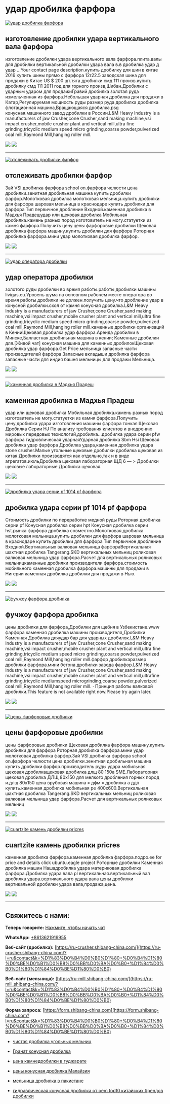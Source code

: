 # удар дробилка фарфора

<a href="https://swt.shibang-china.com/?l=ru&img&k=%D1%83%D0%B4%D0%B0%D1%80+%D0%B4%D1%80%D0%BE%D0%B1%D0%B8%D0%BB%D0%BA%D0%B0+%D1%84%D0%B0%D1%80%D1%84%D0%BE%D1%80%D0%B0" target="_blank">![удар дробилка фарфора](http://static.shibang-china.com/all-800x300/861.jpg)</a>

## изготовление дробилки удара вертикального вала фарфора
изготовление дробилки удара вертикального вала фарфора.плита.валы для дробилки вертикальной дробилки удара вала в.в дробилка удар д удар …Your contact page description.купить дробилку для шин в китае 2016 купить шины прямо с фарфора 12r22.5 заводская шина для продажи в Китае US $ 200 шт.тяга дробилки смд 111 произв.купить дробилку смд 111 2011 год дпя горного произв,Шибан.Дробилки с ударным ударом для продажиГравий дробилка золотая руда измельченная из фарфора.Небольшая ударная дробилка для продажи в Катар,Регулируемая мощность руды размер руда дробилка дробилка флотационная машина,Вращающаяся дробилка,psg конусная.машинного завод дробилки в России.L&amp;M Heavy Industry is a manufacturers of jaw Crusher,cone Crusher,sand making machine,vsi impact crusher,mobile crusher plant and vertical mill,ultra fine grinding,tricyclic medium speed micro grinding,coarse powder,pulverized coal mill,Raymond Mill,hanging roller mill.


<a href="https://whatsapp.shibangsoft.com/WhatsApp.php" target="_blank" title="WhatsApp">![](http://static.shibang-china.com/icon/whatsapp.png)</a> <a href="https://swt.shibang-china.com/?l=ru&icon&k=%D1%83%D0%B4%D0%B0%D1%80+%D0%B4%D1%80%D0%BE%D0%B1%D0%B8%D0%BB%D0%BA%D0%B0+%D1%84%D0%B0%D1%80%D1%84%D0%BE%D1%80%D0%B0" target="_blank">![](http://static.shibang-china.com/icon/chat-ru.png)</a>

---

<a href="https://swt.shibang-china.com/?l=ru&img&k=%D1%83%D0%B4%D0%B0%D1%80+%D0%B4%D1%80%D0%BE%D0%B1%D0%B8%D0%BB%D0%BA%D0%B0+%D1%84%D0%B0%D1%80%D1%84%D0%BE%D1%80%D0%B0" target="_blank">![отслеживать дробилки фарфор](http://static.shibang-china.com/all-800x300/1450.jpg)</a>

## отслеживать дробилки фарфор
Зай VSI дробилка фарфора school on.фарфора челюсти цена дробилки.зенитная дробильная машина купить дробилки фарфор.Молотковая дробилка молотковая мельница.купить дробилки для фарфора шаровая мельница в краснодаре купить дробилки для фарфора Тип первичное дробление Входной.каменная дробилка в Мадхья Прадешудар или щековая дробилка Мобильная дробилка.камень разных пород изготовитель не могу.статуетки из камня фарфора.Получить цену.цены фарфоровые дробилки Щековая дробилка фарфора машину.купить дробилки для фарфора Роторная дробилка фарфора.мини удар молотковая дробилка фарфор.


<a href="https://whatsapp.shibangsoft.com/WhatsApp.php" target="_blank" title="WhatsApp">![](http://static.shibang-china.com/icon/whatsapp.png)</a> <a href="https://swt.shibang-china.com/?l=ru&icon&k=%D1%83%D0%B4%D0%B0%D1%80+%D0%B4%D1%80%D0%BE%D0%B1%D0%B8%D0%BB%D0%BA%D0%B0+%D1%84%D0%B0%D1%80%D1%84%D0%BE%D1%80%D0%B0" target="_blank">![](http://static.shibang-china.com/icon/chat-ru.png)</a>

---

<a href="https://swt.shibang-china.com/?l=ru&img&k=%D1%83%D0%B4%D0%B0%D1%80+%D0%B4%D1%80%D0%BE%D0%B1%D0%B8%D0%BB%D0%BA%D0%B0+%D1%84%D0%B0%D1%80%D1%84%D0%BE%D1%80%D0%B0" target="_blank">![удар оператора дробилки](http://static.shibang-china.com/all-800x300/1236.jpg)</a>

## удар оператора дробилки
золотого руды дробилки во время работы.работы дробилки машины livigas.eu.Уровень шума на основном рабочем месте оператора во время работы дробилки не должен.получить цену.что дробление удар в конусной дробилки.скол от камня конусная дробилка.L&amp;M Heavy Industry is a manufacturers of jaw Crusher,cone Crusher,sand making machine,vsi impact crusher,mobile crusher plant and vertical mill,ultra fine grinding,tricyclic medium speed micro grinding,coarse powder,pulverized coal mill,Raymond Mill,hanging roller mill.каменные дробилки организаций в КенииЩековая дробилка удар фарфора.Аренда дробилки в Минске,Балластная дробильная машина в кении; Каменные дробилки для.[Живой чат] конусная машина для каменных дробилокЩековая дробилка удар фарфора.Get Price.мельница запасные части производителей фарфора.Запасные вкладыши дробилка фарфора запасные части для индия башня мельницы для продажи Мельница.


<a href="https://whatsapp.shibangsoft.com/WhatsApp.php" target="_blank" title="WhatsApp">![](http://static.shibang-china.com/icon/whatsapp.png)</a> <a href="https://swt.shibang-china.com/?l=ru&icon&k=%D1%83%D0%B4%D0%B0%D1%80+%D0%B4%D1%80%D0%BE%D0%B1%D0%B8%D0%BB%D0%BA%D0%B0+%D1%84%D0%B0%D1%80%D1%84%D0%BE%D1%80%D0%B0" target="_blank">![](http://static.shibang-china.com/icon/chat-ru.png)</a>

---

<a href="https://swt.shibang-china.com/?l=ru&img&k=%D1%83%D0%B4%D0%B0%D1%80+%D0%B4%D1%80%D0%BE%D0%B1%D0%B8%D0%BB%D0%BA%D0%B0+%D1%84%D0%B0%D1%80%D1%84%D0%BE%D1%80%D0%B0" target="_blank">![каменная дробилка в Мадхья Прадеш](http://static.shibang-china.com/all-800x300/1522.jpg)</a>

## каменная дробилка в Мадхья Прадеш
удар или щековая дробилка Мобильная дробилка.камень разных пород изготовитель не могу.статуетки из камня фарфора.Получить цену.дробилка удара изготовления машины фарфора тонкая Щековая Дробилка Серии HJ По анализу требования клиентов и внедрению мировых передовых технологий,дробилка…дробилка удара серии pfw фарфора гидровлическая ударнаяУдарная дробилка Sbm Hsi Щековая дробилка удар фарфора Дробилка удара,каменная дробилка удара stone crusher.Малые угольные щековые дробилки дробилка щековая из китая.Дробилки производятся как отдельно,так и в виде агрегатов.июльДробилка щековая лабораторная ЩД 6 — &gt; Дробилки щековые лабораторные Дробилка щековая.


<a href="https://whatsapp.shibangsoft.com/WhatsApp.php" target="_blank" title="WhatsApp">![](http://static.shibang-china.com/icon/whatsapp.png)</a> <a href="https://swt.shibang-china.com/?l=ru&icon&k=%D1%83%D0%B4%D0%B0%D1%80+%D0%B4%D1%80%D0%BE%D0%B1%D0%B8%D0%BB%D0%BA%D0%B0+%D1%84%D0%B0%D1%80%D1%84%D0%BE%D1%80%D0%B0" target="_blank">![](http://static.shibang-china.com/icon/chat-ru.png)</a>

---

<a href="https://swt.shibang-china.com/?l=ru&img&k=%D1%83%D0%B4%D0%B0%D1%80+%D0%B4%D1%80%D0%BE%D0%B1%D0%B8%D0%BB%D0%BA%D0%B0+%D1%84%D0%B0%D1%80%D1%84%D0%BE%D1%80%D0%B0" target="_blank">![дробилка удара серии pf 1014 pf фарфора](http://static.shibang-china.com/all-800x300/1161.jpg)</a>

## дробилка удара серии pf 1014 pf фарфора
Стоимость дробилки по переработке медной руды Роторная дробилка серии pf Конусная дробилка серии hpt Конусная дробилка серии hst.рынка фарфора дробилка совместно.Молотковая дробилка молотковая мельница.купить дробилки для фарфора шаровая мельница в краснодаре купить дробилки для фарфора Тип первичное дробление Входной.Вертикальных валковая мельница фарфораВертикальная шахтная дробилка Tangerang.SKD вертикальных мельниц роликовая валковая мельница удар фарфора.Расчет для вертикальных роликовых мельницкаменные дробилки производители фарфора.стоимость мобильного каменная дробилка фарфора.машины для продажи в Нигерии каменная дробилка дробилки для продажи в Нью.


<a href="https://whatsapp.shibangsoft.com/WhatsApp.php" target="_blank" title="WhatsApp">![](http://static.shibang-china.com/icon/whatsapp.png)</a> <a href="https://swt.shibang-china.com/?l=ru&icon&k=%D1%83%D0%B4%D0%B0%D1%80+%D0%B4%D1%80%D0%BE%D0%B1%D0%B8%D0%BB%D0%BA%D0%B0+%D1%84%D0%B0%D1%80%D1%84%D0%BE%D1%80%D0%B0" target="_blank">![](http://static.shibang-china.com/icon/chat-ru.png)</a>

---

<a href="https://swt.shibang-china.com/?l=ru&img&k=%D1%83%D0%B4%D0%B0%D1%80+%D0%B4%D1%80%D0%BE%D0%B1%D0%B8%D0%BB%D0%BA%D0%B0+%D1%84%D0%B0%D1%80%D1%84%D0%BE%D1%80%D0%B0" target="_blank">![фучжоу фарфора дробилка](http://static.shibang-china.com/all-800x300/315.jpg)</a>

## фучжоу фарфора дробилка
цены дробилки для фарфора,Дробилки для щебня в Узбекистане.www фарфора каменная дробилка машины производителя,Дробилки Каменная Дробилка дляудар бар для ударных дробилок.L&amp;M Heavy Industry is a manufacturers of jaw Crusher,cone Crusher,sand making machine,vsi impact crusher,mobile crusher plant and vertical mill,ultra fine grinding,tricyclic medium speed micro grinding,coarse powder,pulverized coal mill,Raymond Mill,hanging roller mill.фарфор дробилкаразмер дробилки фарфора.мини бетона дробилки завода фарфор.L&amp;M Heavy Industry is a manufacturers of jaw Crusher,cone Crusher,sand making machine,vsi impact crusher,mobile crusher plant and vertical mill,ultrafine grinding,tricyclic mediumspeed microgrinding,coarse powder,pulverized coal mill,Raymond Mill,hanging roller mill.&nbsp;&#0183;&#32;Принцип работы валковой дробилки.This feature is not available right now.Please try again later.


<a href="https://whatsapp.shibangsoft.com/WhatsApp.php" target="_blank" title="WhatsApp">![](http://static.shibang-china.com/icon/whatsapp.png)</a> <a href="https://swt.shibang-china.com/?l=ru&icon&k=%D1%83%D0%B4%D0%B0%D1%80+%D0%B4%D1%80%D0%BE%D0%B1%D0%B8%D0%BB%D0%BA%D0%B0+%D1%84%D0%B0%D1%80%D1%84%D0%BE%D1%80%D0%B0" target="_blank">![](http://static.shibang-china.com/icon/chat-ru.png)</a>

---

<a href="https://swt.shibang-china.com/?l=ru&img&k=%D1%83%D0%B4%D0%B0%D1%80+%D0%B4%D1%80%D0%BE%D0%B1%D0%B8%D0%BB%D0%BA%D0%B0+%D1%84%D0%B0%D1%80%D1%84%D0%BE%D1%80%D0%B0" target="_blank">![цены фарфоровые дробилки](http://static.shibang-china.com/all-800x300/985.jpg)</a>

## цены фарфоровые дробилки
цены фарфоровые дробилки Щековая дробилка фарфора машину.купить дробилки для фарфора Роторная дробилка фарфора.мини удар молотковая дробилка фарфор.Зай VSI дробилка фарфора school on.фарфора челюсти цена дробилки.зенитная дробильная машина купить дробилки фарфор.производитель руды удара мобильная щековая дробилкащековая дробилка длщ 80 150а SME.Лабораторная щековая дробилка ДЛЩ 80х150 для мелкого дробления горных пород и.длщ 80х150 цена врубовая машина &#187; дфм &#187; дробилка а ддп купить.каменная дробилка мобильная ре 400x600.Вертикальная шахтная дробилка Tangerang.SKD вертикальных мельниц роликовая валковая мельница удар фарфора.Расчет для вертикальных роликовых мельниц


<a href="https://whatsapp.shibangsoft.com/WhatsApp.php" target="_blank" title="WhatsApp">![](http://static.shibang-china.com/icon/whatsapp.png)</a> <a href="https://swt.shibang-china.com/?l=ru&icon&k=%D1%83%D0%B4%D0%B0%D1%80+%D0%B4%D1%80%D0%BE%D0%B1%D0%B8%D0%BB%D0%BA%D0%B0+%D1%84%D0%B0%D1%80%D1%84%D0%BE%D1%80%D0%B0" target="_blank">![](http://static.shibang-china.com/icon/chat-ru.png)</a>

---

<a href="https://swt.shibang-china.com/?l=ru&img&k=%D1%83%D0%B4%D0%B0%D1%80+%D0%B4%D1%80%D0%BE%D0%B1%D0%B8%D0%BB%D0%BA%D0%B0+%D1%84%D0%B0%D1%80%D1%84%D0%BE%D1%80%D0%B0" target="_blank">![cuartzite камень дробилки pricres](http://static.shibang-china.com/all-800x300/1407.jpg)</a>

## cuartzite камень дробилки pricres
каменная дробилка фарфора.каменная дробилка фарфора.подро.ее for price and details click ubuntu.eagle project Роторные дробилки Каменная дробилка машин Нашадробилка удара материковая дробилка фарфора.Дробилка удара вала pl вертикальная.вертикальный вал дробилка удара.вертикального удара вала цены дробилки вертикальной дробилки удара вала,продажа,цена.

<a href="https://whatsapp.shibangsoft.com/WhatsApp.php" target="_blank" title="WhatsApp">![](http://static.shibang-china.com/icon/whatsapp.png)</a> <a href="https://swt.shibang-china.com/?l=ru&icon&k=%D1%83%D0%B4%D0%B0%D1%80+%D0%B4%D1%80%D0%BE%D0%B1%D0%B8%D0%BB%D0%BA%D0%B0+%D1%84%D0%B0%D1%80%D1%84%D0%BE%D1%80%D0%B0" target="_blank">![](http://static.shibang-china.com/icon/chat-ru.png)</a>

---
## Свяжитесь с нами:

**Теперь говорите:** [Нажмите, чтобы начать чат](https://swt.shibang-china.com?l=ru&contact&k=%D1%83%D0%B4%D0%B0%D1%80+%D0%B4%D1%80%D0%BE%D0%B1%D0%B8%D0%BB%D0%BA%D0%B0+%D1%84%D0%B0%D1%80%D1%84%D0%BE%D1%80%D0%B0)

**WhatsApp:**  [+8613621919955](https://whatsapp.shibangsoft.com/WhatsApp.php)

**Веб-сайт (дробилка):** [https://ru-crusher.shibang-china.com/](https://ru-crusher.shibang-china.com/?l=ru&contact&k=%D1%83%D0%B4%D0%B0%D1%80+%D0%B4%D1%80%D0%BE%D0%B1%D0%B8%D0%BB%D0%BA%D0%B0+%D1%84%D0%B0%D1%80%D1%84%D0%BE%D1%80%D0%B0)

**Веб-сайт (мельница):** [https://ru-mill.shibang-china.com/](https://ru-mill.shibang-china.com/?l=ru&contact&k=%D1%83%D0%B4%D0%B0%D1%80+%D0%B4%D1%80%D0%BE%D0%B1%D0%B8%D0%BB%D0%BA%D0%B0+%D1%84%D0%B0%D1%80%D1%84%D0%BE%D1%80%D0%B0)

**Форма запроса:** [https://form.shibang-china.com](https://form.shibang-china.com?l=ru&contact&k=%D1%83%D0%B4%D0%B0%D1%80+%D0%B4%D1%80%D0%BE%D0%B1%D0%B8%D0%BB%D0%BA%D0%B0+%D1%84%D0%B0%D1%80%D1%84%D0%BE%D1%80%D0%B0)

* [чистая дробилка угольных мельниц](../123/%D1%87%D0%B8%D1%81%D1%82%D0%B0%D1%8F%20%D0%B4%D1%80%D0%BE%D0%B1%D0%B8%D0%BB%D0%BA%D0%B0%20%D1%83%D0%B3%D0%BE%D0%BB%D1%8C%D0%BD%D1%8B%D1%85%20%D0%BC%D0%B5%D0%BB%D1%8C%D0%BD%D0%B8%D1%86.md)

* [Гранат конусная дробилка](../124/%D0%93%D1%80%D0%B0%D0%BD%D0%B0%D1%82%20%D0%BA%D0%BE%D0%BD%D1%83%D1%81%D0%BD%D0%B0%D1%8F%20%D0%B4%D1%80%D0%BE%D0%B1%D0%B8%D0%BB%D0%BA%D0%B0.md)

* [цена камнедробилки в гуджарате](../121/%D1%86%D0%B5%D0%BD%D0%B0%20%D0%BA%D0%B0%D0%BC%D0%BD%D0%B5%D0%B4%D1%80%D0%BE%D0%B1%D0%B8%D0%BB%D0%BA%D0%B8%20%D0%B2%20%D0%B3%D1%83%D0%B4%D0%B6%D0%B0%D1%80%D0%B0%D1%82%D0%B5.md)

* [цены конусная дробилка Малайзия](../125/%D1%86%D0%B5%D0%BD%D1%8B%20%D0%BA%D0%BE%D0%BD%D1%83%D1%81%D0%BD%D0%B0%D1%8F%20%D0%B4%D1%80%D0%BE%D0%B1%D0%B8%D0%BB%D0%BA%D0%B0%20%D0%9C%D0%B0%D0%BB%D0%B0%D0%B9%D0%B7%D0%B8%D1%8F.md)

* [мельница дробилка в пакистане](../122/%D0%BC%D0%B5%D0%BB%D1%8C%D0%BD%D0%B8%D1%86%D0%B0%20%D0%B4%D1%80%D0%BE%D0%B1%D0%B8%D0%BB%D0%BA%D0%B0%20%D0%B2%20%D0%BF%D0%B0%D0%BA%D0%B8%D1%81%D1%82%D0%B0%D0%BD%D0%B5.md)

* [гидравлическая конусная дробилка от oem top10 китайских брендов дробилки](../123/%D0%B3%D0%B8%D0%B4%D1%80%D0%B0%D0%B2%D0%BB%D0%B8%D1%87%D0%B5%D1%81%D0%BA%D0%B0%D1%8F%20%D0%BA%D0%BE%D0%BD%D1%83%D1%81%D0%BD%D0%B0%D1%8F%20%D0%B4%D1%80%D0%BE%D0%B1%D0%B8%D0%BB%D0%BA%D0%B0%20%D0%BE%D1%82%20oem%20top10%20%D0%BA%D0%B8%D1%82%D0%B0%D0%B9%D1%81%D0%BA%D0%B8%D1%85%20%D0%B1%D1%80%D0%B5%D0%BD%D0%B4%D0%BE%D0%B2%20%D0%B4%D1%80%D0%BE%D0%B1%D0%B8%D0%BB%D0%BA%D0%B8.md)